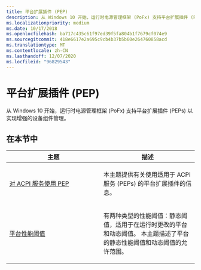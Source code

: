 ```yaml
---
title: 平台扩展插件 (PEP)
description: 从 Windows 10 开始，运行时电源管理框架 (PoFx) 支持平台扩展插件 (PEPs) 以实现增强的设备组件管理。
ms.localizationpriority: medium
ms.date: 10/17/2018
ms.openlocfilehash: ba717c435c61f97ed39f5fa804b1f7679cf074e9
ms.sourcegitcommit: 418e6617e2a695c9cb4b37b5b60e264760858acd
ms.translationtype: MT
ms.contentlocale: zh-CN
ms.lasthandoff: 12/07/2020
ms.locfileid: "96829543"
---
```

# <a name="platform-extension-plug-ins-peps"></a>平台扩展插件 (PEP)


从 Windows 10 开始，运行时电源管理框架 (PoFx) 支持平台扩展插件 (PEPs) 以实现增强的设备组件管理。

## <a name="in-this-section"></a>在本节中


<table>
<colgroup>
<col width="50%" />
<col width="50%" />
</colgroup>
<thead>
<tr class="header">
<th>主题</th>
<th>描述</th>
</tr>
</thead>
<tbody>
<tr class="odd">
<td><p><a href="using-peps-for-acpi-services.md" data-raw-source="[Using PEPs for ACPI services](using-peps-for-acpi-services.md)">对 ACPI 服务使用 PEP</a></p></td>
<td><p>本主题提供有关使用适用于 ACPI 服务 (PEPs) 的平台扩展插件的信息。</p></td>
</tr>
<tr class="even">
<td><p><a href="platform-performance-thresholds.md" data-raw-source="[Platform Performance Thresholds](platform-performance-thresholds.md)">平台性能阈值</a></p></td>
<td><p>有两种类型的性能阈值：静态阈值，适用于在运行时更改的平台和动态阈值。 本主题描述了平台的静态性能阈值和动态阈值的允许范围。</p></td>
</tr>
</tbody>
</table>

 

 

 




